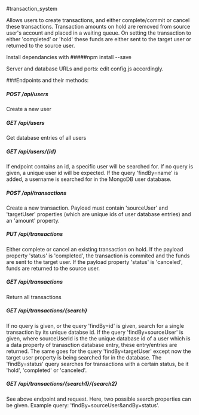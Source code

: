 #transaction_system

Allows users to create transactions, and either complete/commit or cancel these transactions. Transaction amounts on hold are removed from source user's account and placed in a waiting queue. On setting the transaction to either 'completed' or 'hold' these funds are either sent to the target user or returned to the source user.

Install dependancies with
#####npm install --save

Server and database URLs and ports: edit config.js accordingly.

###Endpoints and their methods:

##### POST /api/users

Create a new user

##### GET /api/users

Get database entries of all users

##### GET /api/users/{id}

If endpoint contains an id, a specific user will be searched for. If no query is given, a unique user id will be expected. If the query 'findBy=name' is added, a username is searched for in the MongoDB user database.

##### POST /api/transactions

Create a new transaction. Payload must contain 'sourceUser' and 'targetUser' properties (which are unique ids of user database entries) and an 'amount' property.

##### PUT /api/transactions

Either complete or cancel an existing transaction on hold. If the payload property 'status' is 'completed', the transaction is commited and the funds are sent to the target user. If the payload property 'status' is 'canceled', funds are returned to the source user.

##### GET /api/transactions

Return all transactions

##### GET /api/transactions/{search}

If no query is given, or the query 'findBy=id' is given, search for a single transaction by its unique databse id. If the query 'findBy=sourceUser' is given, where sourceUserId is the the unique database id of a user which is a data property of tranasction database entry, these entry/entries are returned. The same goes for the query 'findBy=targetUser' except now the target user property is being searched for in the database. The 'findBy=status' query searches for transactions with a certain status, be it 'hold', 'completed' or 'canceled'.

##### GET /api/transactions/{search1}/{search2}

See above endpoint and request. Here, two possible search properties can be given. Example query: 'findBy=sourceUser&andBy=status'.
